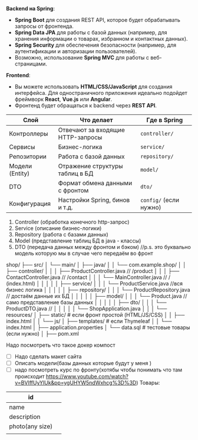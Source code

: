 **Backend на Spring**:
- **Spring Boot** для создания REST API, которое будет обрабатывать запросы от фронтенда.
- **Spring Data JPA** для работы с базой данных (например, для хранения информации о товарах, избранном и контактных данных).
- **Spring Security** для обеспечения безопасности (например, для аутентификации и авторизации пользователей).
- Возможно, использование **Spring MVC** для работы с веб-страницами.

**Frontend**:
- Вы можете использовать **HTML/CSS/JavaScript** для создания интерфейса. Для одностраничного приложения идеально подойдет фреймворк **React**, **Vue.js** или **Angular**.
- Фронтенд будет обращаться к backend через **REST API**.

|Слой|Что делает|Где в Spring|
|---|---|---|
|Контроллеры|Отвечают за входящие HTTP-запросы|`controller/`|
|Сервисы|Бизнес-логика|`service/`|
|Репозитории|Работа с базой данных|`repository/`|
|Модели (Entity)|Отражение структуры таблиц в БД|`model/`|
|DTO|Формат обмена данными с фронтом|`dto/`|
|Конфигурация|Настройки Spring, бинов и т.д.|`config/` (если нужно)|

1. Controller (обработка конечного http-запрос)
2. Service (описание бизнес-логики)
3. Repository (работа с базами данных)
4. Model (представление таблиц БД в java - классы)
5. DTO (передача данных между фронтом и бэком) //p.s. это буквально модель которую мы в случае чего передаём во фронт

shop/
├── src/
│   └── main/
│       ├── java/
│       │   └── com.example.shop/
│       │       ├── controller/
│       │       │   ├── ProductController.java // /product
│       │       │   ├── ContactController.java // /contact
│       │       │   └── MainController.java // / (index.html)
│       │       │
│       │       ├── service/
│       │       │   └── ProductService.java //вся бизнес логика
│       │       │
│       │       ├── repository/
│       │       │   └── ProductRepository.java // достаём данные их БД
│       │       │
│       │       ├── model/
│       │       │   └── Product.java // само представление базы данных
│       │       │
│       │       ├── dto/
│       │       │   └── ProductDTO.java // 
│       │       │
│       │       └── ShopApplication.java
│       │
│       └── resources/
│           ├── static/              # если фронт простой (HTML/JS/CSS)
│           │   ├── index.html
│           │   └── js/
│           ├── templates/           # если Thymeleaf
│           │   └── index.html
│           ├── application.properties
│           └── data.sql             # тестовые товары (если нужно)
│
├── pom.xml

Надо посмотреть что такое докер компост 

- [ ] Надо сделать макет сайта
- [ ] Описать модели(базы данных которые будут у меня )
- [ ] надо посмотреть курс по фронту(хотябы чтобы понимать что там происходит https://www.youtube.com/watch?v=BVIffUyYlUk&pp=ygUHYW5ndWxhcg%3D%3D)
Товары:

| id              |     |
| --------------- | --- |
| name            |     |
| description     |     |
| photo(any size) |     |
|                 |     |
